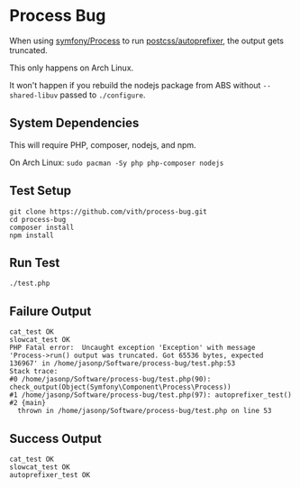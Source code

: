 # Process Bug

When using [symfony/Process](https://github.com/symfony/Process) to run [postcss/autoprefixer](https://github.com/postcss/autoprefixer), the output gets truncated.

This only happens on Arch Linux.

It won't happen if you rebuild the nodejs package from ABS without `--shared-libuv` passed to `./configure`.

## System Dependencies
This will require PHP, composer, nodejs, and npm.

On Arch Linux: `sudo pacman -Sy php php-composer nodejs`

## Test Setup
```shell
git clone https://github.com/vith/process-bug.git
cd process-bug
composer install
npm install
```

## Run Test
```shell
./test.php
```

## Failure Output
```plain
cat_test OK
slowcat_test OK
PHP Fatal error:  Uncaught exception 'Exception' with message 'Process->run() output was truncated. Got 65536 bytes, expected 136967' in /home/jasonp/Software/process-bug/test.php:53
Stack trace:
#0 /home/jasonp/Software/process-bug/test.php(90): check_output(Object(Symfony\Component\Process\Process))
#1 /home/jasonp/Software/process-bug/test.php(97): autoprefixer_test()
#2 {main}
  thrown in /home/jasonp/Software/process-bug/test.php on line 53
```

## Success Output
```plain
cat_test OK
slowcat_test OK
autoprefixer_test OK
```
